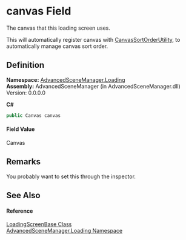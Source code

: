 # canvas Field



The canvas that this loading screen uses.

This will automatically register canvas with <a href="T_AdvancedSceneManager_Utility_CanvasSortOrderUtility.md">CanvasSortOrderUtility</a>, to automatically manage canvas sort order.




## Definition
**Namespace:** <a href="N_AdvancedSceneManager_Loading.md">AdvancedSceneManager.Loading</a>  
**Assembly:** AdvancedSceneManager (in AdvancedSceneManager.dll) Version: 0.0.0.0

**C#**
``` C#
public Canvas canvas
```



#### Field Value
Canvas

## Remarks
You probably want to set this through the inspector.

## See Also


#### Reference
<a href="T_AdvancedSceneManager_Loading_LoadingScreenBase.md">LoadingScreenBase Class</a>  
<a href="N_AdvancedSceneManager_Loading.md">AdvancedSceneManager.Loading Namespace</a>  
